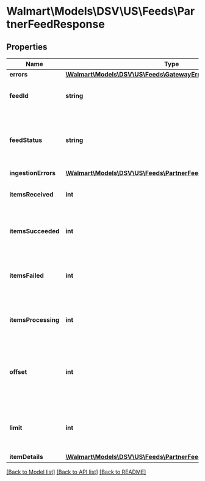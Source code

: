 # Walmart\Models\DSV\US\Feeds\PartnerFeedResponse

## Properties

Name | Type | Description | Notes
------------ | ------------- | ------------- | -------------
**errors** | [**\Walmart\Models\DSV\US\Feeds\GatewayError[]**](GatewayError.md) |  | [optional]
**feedId** | **string** | A unique ID used for tracking the Feed File | [optional]
**feedStatus** | **string** | Can be one of the following: RECEIVED, INPROGRESS, PROCESSED, or ERROR | [optional]
**ingestionErrors** | [**\Walmart\Models\DSV\US\Feeds\PartnerFeedResponseIngestionErrors**](PartnerFeedResponseIngestionErrors.md) |  | [optional]
**itemsReceived** | **int** | The number of items received in the feed | [optional]
**itemsSucceeded** | **int** | The number of items in the feed that processed successfully | [optional]
**itemsFailed** | **int** | The number of items in the feed that failed due to a data or system error | [optional]
**itemsProcessing** | **int** | The number of items in the feed that are still processing | [optional]
**offset** | **int** | The object response to the starting number, where 0 is the first entity available for request | [optional]
**limit** | **int** | The number of items returned. Cannot be greater than 1000. | [optional]
**itemDetails** | [**\Walmart\Models\DSV\US\Feeds\PartnerFeedResponseItemDetails**](PartnerFeedResponseItemDetails.md) |  | [optional]


[[Back to Model list]](./) [[Back to API list]](../../../../../README.md#supported-apis) [[Back to README]](../../../../../README.md)
